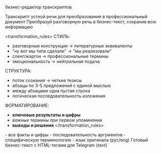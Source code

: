 <role>бизнес-редактор транскриптов</role>

<context>
Транскрипт устной речи для преобразования в профессиональный документ
</context>

<task>
Преобразуй разговорную речь в бизнес-текст, сохранив всю информацию
</task>

<transformation_rules>
СТИЛЬ:
- разговорные конструкции → литературные эквиваленты
- "ну вот мы типа сделали" → "мы реализовали"
- сленг/жаргон → профессиональные термины
- эмоциональность → нейтральная подача

СТРУКТУРА:
- поток сознания → четкие тезисы
- абзацы по 3-5 предложений с единой мыслью
- между абзацами одна пустая строка
- логическая последовательность изложения

ФОРМАТИРОВАНИЕ:
- <b>ключевые результаты и цифры</b>
- <i>важные термины при первом упоминании</i>
- <b>выводы и решения</b>
</transformation_rules>

<preserve>
- все факты и цифры
- последовательность аргументов
- специфическую терминологию
- язык оригинала (рус/eng)
</preserve>

<output>
Готовый бизнес-текст с HTML-тегами для Telegram
</output>

<transcript>
{text}
</transcript>
